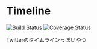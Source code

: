 # Timeline
[![Build Status](https://travis-ci.org/TinyKitten/TimelineServer.svg?branch=master)](https://travis-ci.org/TinyKitten/TimelineServer)
[![Coverage Status](https://coveralls.io/repos/github/TinyKitten/TimelineServer/badge.svg?branch=master)](https://coveralls.io/github/TinyKitten/TimelineServer?branch=master)

Twitterのタイムラインっぽいやつ

